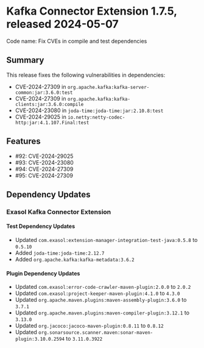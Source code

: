 # Kafka Connector Extension 1.7.5, released 2024-05-07

Code name: Fix CVEs in compile and test dependencies

## Summary
This release fixes the following vulnerabilities in dependencies:
* CVE-2024-27309 in `org.apache.kafka:kafka-server-common:jar:3.6.0:test`
* CVE-2024-27309 in `org.apache.kafka:kafka-clients:jar:3.6.0:compile`
* CVE-2024-23080 in `joda-time:joda-time:jar:2.10.8:test`
* CVE-2024-29025 in `io.netty:netty-codec-http:jar:4.1.107.Final:test`

## Features

* #92: CVE-2024-29025
* #93: CVE-2024-23080
* #94: CVE-2024-27309
* #95: CVE-2024-27309

## Dependency Updates

### Exasol Kafka Connector Extension

#### Test Dependency Updates

* Updated `com.exasol:extension-manager-integration-test-java:0.5.8` to `0.5.10`
* Added `joda-time:joda-time:2.12.7`
* Added `org.apache.kafka:kafka-metadata:3.6.2`

#### Plugin Dependency Updates

* Updated `com.exasol:error-code-crawler-maven-plugin:2.0.0` to `2.0.2`
* Updated `com.exasol:project-keeper-maven-plugin:4.1.0` to `4.3.0`
* Updated `org.apache.maven.plugins:maven-assembly-plugin:3.6.0` to `3.7.1`
* Updated `org.apache.maven.plugins:maven-compiler-plugin:3.12.1` to `3.13.0`
* Updated `org.jacoco:jacoco-maven-plugin:0.8.11` to `0.8.12`
* Updated `org.sonarsource.scanner.maven:sonar-maven-plugin:3.10.0.2594` to `3.11.0.3922`
